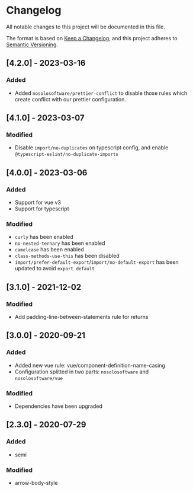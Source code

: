# Changelog
All notable changes to this project will be documented in this file.

The format is based on [Keep a Changelog](https://keepachangelog.com/en/1.0.0/),
and this project adheres to [Semantic Versioning](https://semver.org/spec/v2.0.0.html).

## [4.2.0] - 2023-03-16

### Added
* Added `nosolosoftware/prettier-conflict` to disable those rules which create conflict with our prettier configuration.

## [4.1.0] - 2023-03-07

### Modified
* Disable `import/no-duplicates` on typescript config, and enable `@typescript-eslint/no-duplicate-imports`

## [4.0.0] - 2023-03-06

### Added
* Support for vue v3
* Support for typescript

### Modified
* `curly` has been enabled
* `no-nested-ternary` has been enabled
* `camelcase` has been enabled
* `class-methods-use-this` has been disabled
* `import/prefer-default-export`/`import/no-default-export` has been updated to avoid `export default`

## [3.1.0] - 2021-12-02

### Modified
* Add padding-line-between-statements rule for returns

## [3.0.0] - 2020-09-21

### Added
* Added new vue rule: vue/component-definition-name-casing
* Configuration splitted in two parts: `nosolosoftware` and `nosolosoftware/vue`

### Modified
* Dependencies have been upgraded

## [2.3.0] - 2020-07-29

### Added
* semi

### Modified
* arrow-body-style
